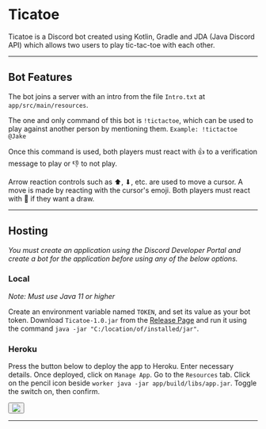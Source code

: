 # Ticatoe

Ticatoe is a Discord bot created using Kotlin, Gradle and JDA (Java Discord API) which allows two users to play tic-tac-toe with each other.

---

## Bot Features

The bot joins a server with an intro from the file `Intro.txt` at `app/src/main/resources`.

The one and only command of this bot is `!tictactoe`, which can be used to play against another person by mentioning them.
`Example: !tictactoe @Jake`

Once this command is used, both players must react with 👍 to a verification message to play or 👎 to not play.

Arrow reaction controls such as ⬆, ⬇, etc. are used to move a cursor. A move is made by reacting with the cursor's emoji. Both players must react with 🤝 if they want a draw.

---

## Hosting

*You must create an application using the Discord Developer Portal and create a bot for the application before using any of the below options.*

### Local

*Note: Must use Java 11 or higher*

Create an environment variable named `TOKEN`, and set its value as your bot token. Download `Ticatoe-1.0.jar` from the [Release Page](https://github.com/Prachurja/Ticatoe/releases/tag/v1.0) and run it using the command `java -jar "C:/location/of/installed/jar"`.


### Heroku

Press the button below to deploy the app to Heroku. Enter necessary details. Once deployed, click on `Manage App`. Go to the `Resources` tab. Click on the pencil icon beside `worker java -jar app/build/libs/app.jar`. Toggle the switch on, then confirm.

<button>
  <a href="https://dashboard.heroku.com/new?button-url=https%3A%2F%2Fgithub.com%2FPrachurja%2FTicatoe&template=https%3A%2F%2Fgithub.com%2FPrachurja%2FTicatoe">
      <img src="https://www.herokucdn.com/deploy/button.svg">
  </a>
</button>

---
